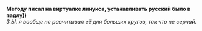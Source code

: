 **Методу писал на виртуалке линукса, устанавливать русский было в падлу))**\
*З.Ы. я вообще не расчитывал её для больших кругов, так что не серчай.*
